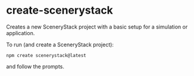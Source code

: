 create-scenerystack
=======

Creates a new SceneryStack project with a basic setup for a simulation or application.

To run (and create a SceneryStack project):

```shell
npm create scenerystack@latest
```

and follow the prompts.

